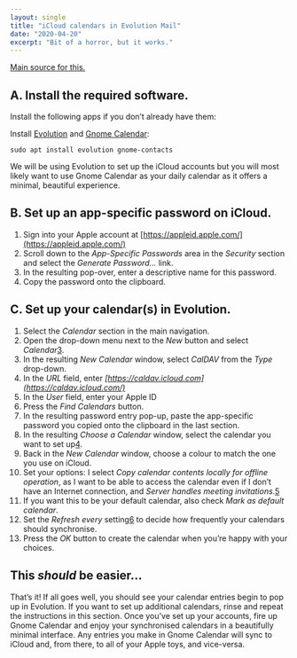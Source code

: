 ```yaml
---
layout: single
title: "iCloud calendars in Evolution Mail"
date: "2020-04-20"
excerpt: "Bit of a horror, but it works."
---
```


[Main source for this.](https://ar.al/2018/08/05/using-icloud-calendars-on-gnu-linux/)

## A. Install the required software.
Install the following apps if you don’t already have them:

Install [Evolution](https://wiki.gnome.org/Apps/Evolution/) and [Gnome Calendar](https://wiki.gnome.org/Apps/Calendar):
```
sudo apt install evolution gnome-contacts
```

We will be using Evolution to set up the iCloud accounts but you will most likely want to use Gnome Calendar as your daily calendar as it offers a minimal, beautiful experience.

## B. Set up an app-specific password on iCloud.
1. Sign into your Apple account at [https://appleid.apple.com/](https://appleid.apple.com/)
2. Scroll down to the _App-Specific Passwords_ area in the _Security_ section and select the _Generate Password…_ link.
3. In the resulting pop-over, enter a descriptive name for this password.
4. Copy the password onto the clipboard.

## C. Set up your calendar(s) in Evolution.
1. Select the _Calendar_ section in the main navigation.
2. Open the drop-down menu next to the _New_ button and select _Calendar_[3](#fn:3).
3. In the resulting _New Calendar_ window, select _CalDAV_ from the _Type_ drop-down.
4. In the _URL_ field, enter _[https://caldav.icloud.com](https://caldav.icloud.com/)_
5. In the _User_ field, enter your Apple ID
6. Press the _Find Calendars_ button.
7. In the resulting password entry pop-up, paste the app-specific password you copied onto the clipboard in the last section.
8. In the resulting _Choose a Calendar_ window, select the calendar you want to set up[4](#fn:4).
9. Back in the _New Calendar_ window, choose a colour to match the one you use on iCloud.
10. Set your options: I select _Copy calendar contents locally for offline operation_, as I want to be able to access the calendar even if I don’t have an Internet connection, and _Server handles meeting invitations_.[5](#fn:5)
11. If you want this to be your default calendar, also check _Mark as default calendar_.
12. Set the _Refresh every_ setting[6](#fn:6) to decide how frequently your calendars should synchronise.
13. Press the _OK_ button to create the calendar when you’re happy with your choices.

## This _should_ be easier…
That’s it! If all goes well, you should see your calendar entries begin to pop up in Evolution. If you want to set up additional calendars, rinse and repeat the instructions in this section. Once you’ve set up your accounts, fire up Gnome Calendar and enjoy your synchronised calendars in a beautifully minimal interface. Any entries you make in Gnome Calendar will sync to iCloud and, from there, to all of your Apple toys, and vice-versa.
